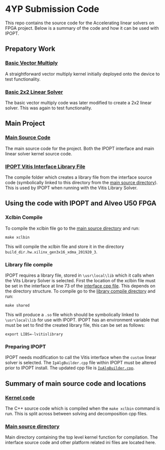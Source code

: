 # 4YP Submission Code
This repo contains the source code for the Accelerating linear solvers on FPGA project. Below is a summary of the code and how it can be used with IPOPT.

## Prepatory Work
### [Basic Vector Multiply](vector_multiply)
A straightforward vector multiply kernel initially deployed onto the device to test functionality.


### [Basic 2x2 Linear Solver](basic_2x2_solver)
The basic vector multiply code was later modified to create a 2x2 linear solver. This was again to test functionality.


## Main Project
### [Main Source Code](main_source)
The main source code for the project. Both the IPOPT interface and main linear solver kernel source code.

### [IPOPT Vitis Interface Library File](library_file_for_IPOPT)
The compile folder which creates a library file from the interface source code (symbolically linked to this directory from the [main source directory](main_source/L2/tests/gelinearsolver)). This is used by IPOPT when running with the Vitis Library Solver.


## Using the code with IPOPT and Alveo U50 FPGA
### Xclbin Compile
To compile the xclbin file go to the [main source directory](main_source/L2/tests/gelinearsolver) and run:

`make xclbin`

This will compile the xclbin file and store it in the directory `build_dir.hw.xilinx_gen3x16_xdma_201920_3`.

### Library file compile
IPOPT requires a library file, stored in `\usr\local\lib` which it calls when the Vits Library Solver is selected. First the location of the xclbin file must be set in the interface at line 73 of the [interface cpp file](main_source/L2/tests/gelinearsolver/IpVitisSolverInterface.cpp). This depends on the directory structure.
To compile go to the [library compile directory](library_file_for_IPOPT) and run:

`make shared`

This will produce a `.so` file which should be symbolically linked to `\usr\local\lib` for use with IPOPT. IPOPT has an environment variable that must be set to find the created library file, this can be set as follows:

`export LIBS=-lvitislibrary`

### Preparing IPOPT
IPOPT needs modification to call the Vitis interface when the `custom` linear solver is selected. The `IpAlgBuilder.cpp` file within IPOPT must be altered prior to IPOPT install. The updated cpp file is [`IpAlgBuilder.cpp`](main_source/L2/tests/gelinearsolver/IpAlgBuilder.cpp).


## Summary of main source code and locations
### [Kernel code](main_source/L2/include/hw)
The C++ source code which is compiled when the `make xclbin` command is run. This is split across between solving and decomposition cpp files.

### [Main source directory](main_source/L2/tests/gelinearsolver)
Main directory containing the top level kernel function for compilation. The interface source code and other platform related ini files are located here.